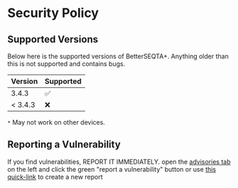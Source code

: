 # Security Policy

## Supported Versions

Below here is the supported versions of BetterSEQTA+. Anything older than this is not supported and contains bugs.

| Version | Supported          |
| ------- | ------------------ |
| 3.4.3   | ✅ |
| < 3.4.3   | :x:                |

`*` May not work on other devices.
## Reporting a Vulnerability

If you find vulnerabilities, REPORT IT IMMEDIATELY. open the [advisories tab](https://github.com/BetterSEQTA/BetterSEQTA-Plus/security/advisories) on the left and click the green "report a vulnerability" button or use [this quick-link](https://github.com/BetterSEQTA/BetterSEQTA-Plus/security/advisories/new) to create a new report
